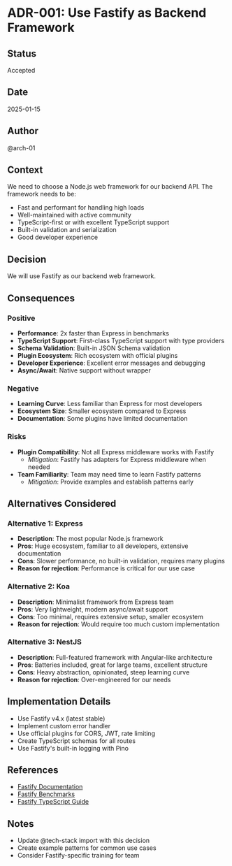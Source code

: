 # ADR-001: Use Fastify as Backend Framework

## Status
Accepted

## Date
2025-01-15

## Author
@arch-01

## Context
We need to choose a Node.js web framework for our backend API. The framework needs to be:
- Fast and performant for handling high loads
- Well-maintained with active community
- TypeScript-first or with excellent TypeScript support
- Built-in validation and serialization
- Good developer experience

## Decision
We will use Fastify as our backend web framework.

## Consequences

### Positive
- **Performance**: 2x faster than Express in benchmarks
- **TypeScript Support**: First-class TypeScript support with type providers
- **Schema Validation**: Built-in JSON Schema validation
- **Plugin Ecosystem**: Rich ecosystem with official plugins
- **Developer Experience**: Excellent error messages and debugging
- **Async/Await**: Native support without wrapper

### Negative
- **Learning Curve**: Less familiar than Express for most developers
- **Ecosystem Size**: Smaller ecosystem compared to Express
- **Documentation**: Some plugins have limited documentation

### Risks
- **Plugin Compatibility**: Not all Express middleware works with Fastify
  - *Mitigation*: Fastify has adapters for Express middleware when needed
- **Team Familiarity**: Team may need time to learn Fastify patterns
  - *Mitigation*: Provide examples and establish patterns early

## Alternatives Considered

### Alternative 1: Express
- **Description**: The most popular Node.js framework
- **Pros**: Huge ecosystem, familiar to all developers, extensive documentation
- **Cons**: Slower performance, no built-in validation, requires many plugins
- **Reason for rejection**: Performance is critical for our use case

### Alternative 2: Koa
- **Description**: Minimalist framework from Express team
- **Pros**: Very lightweight, modern async/await support
- **Cons**: Too minimal, requires extensive setup, smaller ecosystem
- **Reason for rejection**: Would require too much custom implementation

### Alternative 3: NestJS
- **Description**: Full-featured framework with Angular-like architecture
- **Pros**: Batteries included, great for large teams, excellent structure
- **Cons**: Heavy abstraction, opinionated, steep learning curve
- **Reason for rejection**: Over-engineered for our needs

## Implementation Details
- Use Fastify v4.x (latest stable)
- Implement custom error handler
- Use official plugins for CORS, JWT, rate limiting
- Create TypeScript schemas for all routes
- Use Fastify's built-in logging with Pino

## References
- [Fastify Documentation](https://www.fastify.io/)
- [Fastify Benchmarks](https://www.fastify.io/benchmarks/)
- [Fastify TypeScript Guide](https://www.fastify.io/docs/latest/Reference/TypeScript/)

## Notes
- Update @tech-stack import with this decision
- Create example patterns for common use cases
- Consider Fastify-specific training for team
